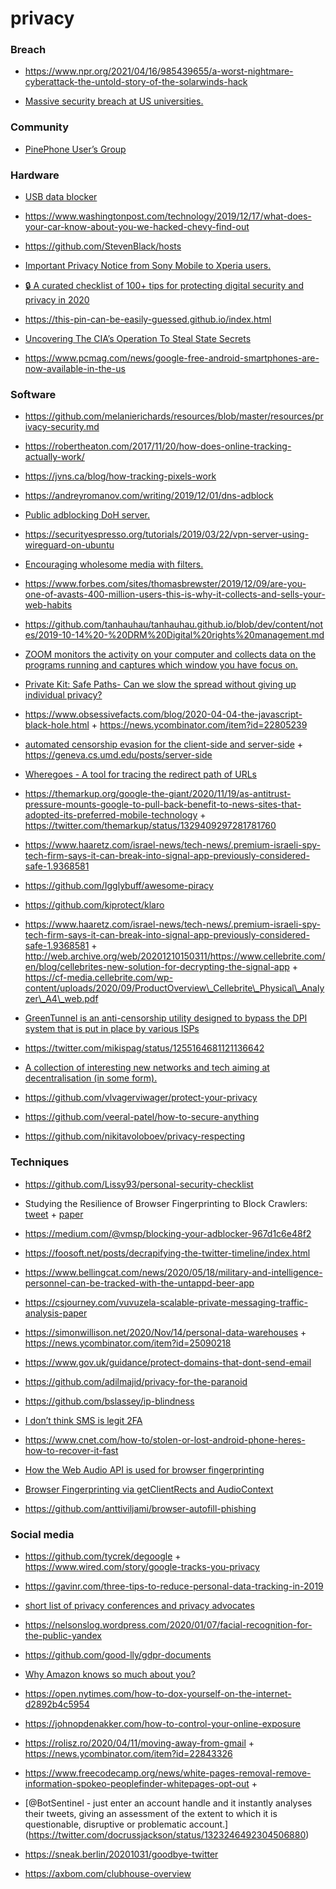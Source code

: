 privacy
=======

### Breach

-   https://www.npr.org/2021/04/16/985439655/a-worst-nightmare-cyberattack-the-untold-story-of-the-solarwinds-hack

<!-- -->

-   [Massive security breach at US universities.](https://dorper.me/articles/unileak.aspx)

### Community

-   [PinePhone User’s Group](https://www.facebook.com/groups/490766952100168)

### Hardware

-   [USB data blocker](https://www.zdnet.com/article/this-cheap-gadget-can-stop-your-smartphone-or-tablet-being-hacked-at-an-airport-hotel-or-cafe/)

<!-- -->

-   https://www.washingtonpost.com/technology/2019/12/17/what-does-your-car-know-about-you-we-hacked-chevy-find-out

<!-- -->

-   https://github.com/StevenBlack/hosts

<!-- -->

-   [Important Privacy Notice from Sony Mobile to Xperia users.](https://notice.indevice.sonymobile.com/en_gb)

<!-- -->

-   [🔒 A curated checklist of 100+ tips for protecting digital security and privacy in 2020](https://github.com/alulsh/personal-security-checklist)

<!-- -->

-   https://this-pin-can-be-easily-guessed.github.io/index.html

<!-- -->

-   [Uncovering The CIA’s Operation To Steal State Secrets](https://podcasts.apple.com/us/podcast/fresh-air/id214089682?i=1000467576663&mc_cid=0c0d31527f&mc_eid=2b9e8b6990)

<!-- -->

-   https://www.pcmag.com/news/google-free-android-smartphones-are-now-available-in-the-us

### Software

-   https://github.com/melanierichards/resources/blob/master/resources/privacy-security.md

<!-- -->

-   https://robertheaton.com/2017/11/20/how-does-online-tracking-actually-work/

<!-- -->

-   https://jvns.ca/blog/how-tracking-pixels-work

<!-- -->

-   https://andreyromanov.com/writing/2019/12/01/dns-adblock

<!-- -->

-   [Public adblocking DoH server.](https://twitter.com/nys0s/status/1211570679151284224)

<!-- -->

-   https://securityespresso.org/tutorials/2019/03/22/vpn-server-using-wireguard-on-ubuntu

<!-- -->

-   [Encouraging wholesome media with filters.](https://trevordmiller.com/posts/media/)

<!-- -->

-   https://www.forbes.com/sites/thomasbrewster/2019/12/09/are-you-one-of-avasts-400-million-users-this-is-why-it-collects-and-sells-your-web-habits

<!-- -->

-   https://github.com/tanhauhau/tanhauhau.github.io/blob/dev/content/notes/2019-10-14%20-%20DRM%20Digital%20rights%20management.md

<!-- -->

-   [ZOOM monitors the activity on your computer and collects data on the programs running and captures which window you have focus on.](https://twitter.com/Ouren/status/1241398181205889024)

<!-- -->

-   [Private Kit: Safe Paths- Can we slow the spread without giving up individual privacy?](http://safepaths.mit.edu/)

<!-- -->

-   https://www.obsessivefacts.com/blog/2020-04-04-the-javascript-black-hole.html + https://news.ycombinator.com/item?id=22805239

<!-- -->

-   [automated censorship evasion for the client-side and server-side](https://github.com/Kkevsterrr/geneva) + https://geneva.cs.umd.edu/posts/server-side

<!-- -->

-   [Wheregoes - A tool for tracing the redirect path of URLs](https://wheregoes.com/)

<!-- -->

-   https://themarkup.org/google-the-giant/2020/11/19/as-antitrust-pressure-mounts-google-to-pull-back-benefit-to-news-sites-that-adopted-its-preferred-mobile-technology + https://twitter.com/themarkup/status/1329409297281781760

<!-- -->

-   https://www.haaretz.com/israel-news/tech-news/.premium-israeli-spy-tech-firm-says-it-can-break-into-signal-app-previously-considered-safe-1.9368581

<!-- -->

-   https://github.com/Igglybuff/awesome-piracy

<!-- -->

-   https://github.com/kiprotect/klaro

<!-- -->

-   https://www.haaretz.com/israel-news/tech-news/.premium-israeli-spy-tech-firm-says-it-can-break-into-signal-app-previously-considered-safe-1.9368581 + http://web.archive.org/web/20201210150311/https://www.cellebrite.com/en/blog/cellebrites-new-solution-for-decrypting-the-signal-app + https://cf-media.cellebrite.com/wp-content/uploads/2020/09/ProductOverview\_Cellebrite\_Physical\_Analyzer\_A4\_web.pdf

<!-- -->

-   [GreenTunnel is an anti-censorship utility designed to bypass the DPI system that is put in place by various ISPs](https://github.com/SadeghHayeri/GreenTunnel)

<!-- -->

-   https://twitter.com/mikispag/status/1255164681121136642

<!-- -->

-   [A collection of interesting new networks and tech aiming at decentralisation (in some form).](https://github.com/redecentralize/alternative-internet)

<!-- -->

-   https://github.com/vlvagerviwager/protect-your-privacy

<!-- -->

-   https://github.com/veeral-patel/how-to-secure-anything

<!-- -->

-   https://github.com/nikitavoloboev/privacy-respecting

### Techniques

-   https://github.com/Lissy93/personal-security-checklist

<!-- -->

-   Studying the Resilience of Browser Fingerprinting to Block Crawlers: [tweet](https://twitter.com/xopek59/status/1218169607535693824) + [paper](https://hal.inria.fr/hal-02441653)

<!-- -->

-   https://medium.com/@vmsp/blocking-your-adblocker-967d1c6e48f2

<!-- -->

-   https://foosoft.net/posts/decrapifying-the-twitter-timeline/index.html

<!-- -->

-   https://www.bellingcat.com/news/2020/05/18/military-and-intelligence-personnel-can-be-tracked-with-the-untappd-beer-app

<!-- -->

-   https://csjourney.com/vuvuzela-scalable-private-messaging-traffic-analysis-paper

<!-- -->

-   https://simonwillison.net/2020/Nov/14/personal-data-warehouses + https://news.ycombinator.com/item?id=25090218

<!-- -->

-   https://www.gov.uk/guidance/protect-domains-that-dont-send-email

<!-- -->

-   https://github.com/adilmajid/privacy-for-the-paranoid

<!-- -->

-   https://github.com/bslassey/ip-blindness

<!-- -->

-   [I don’t think SMS is legit 2FA](https://twitter.com/sherrod_im/status/1372259376690511873)

<!-- -->

-   https://www.cnet.com/how-to/stolen-or-lost-android-phone-heres-how-to-recover-it-fast

<!-- -->

-   [How the Web Audio API is used for browser fingerprinting](https://fingerprintjs.com/blog/audio-fingerprinting)

<!-- -->

-   [Browser Fingerprinting via getClientRects and AudioContext](https://github.com/RobinLinus/ubercookie)

<!-- -->

-   https://github.com/anttiviljami/browser-autofill-phishing

### Social media

-   https://github.com/tycrek/degoogle + https://www.wired.com/story/google-tracks-you-privacy

<!-- -->

-   https://gavinr.com/three-tips-to-reduce-personal-data-tracking-in-2019

<!-- -->

-   [short list of privacy conferences and privacy advocates](https://twitter.com/aral/status/1219929929145573377)

<!-- -->

-   https://nelsonslog.wordpress.com/2020/01/07/facial-recognition-for-the-public-yandex

<!-- -->

-   https://github.com/good-lly/gdpr-documents

<!-- -->

-   [Why Amazon knows so much about you?](https://www.bbc.co.uk/news/extra/CLQYZENMBI/amazon-data)

<!-- -->

-   https://open.nytimes.com/how-to-dox-yourself-on-the-internet-d2892b4c5954

<!-- -->

-   https://johnopdenakker.com/how-to-control-your-online-exposure

<!-- -->

-   https://rolisz.ro/2020/04/11/moving-away-from-gmail + https://news.ycombinator.com/item?id=22843326

<!-- -->

-   https://www.freecodecamp.org/news/white-pages-removal-remove-information-spokeo-peoplefinder-whitepages-opt-out +

<!-- -->

-   \[@BotSentinel - just enter an account handle and it instantly analyses their tweets, giving an assessment of the extent to which it is questionable, disruptive or problematic account.\](https://twitter.com/docrussjackson/status/1323246492304506880)

<!-- -->

-   https://sneak.berlin/20201031/goodbye-twitter

<!-- -->

-   https://axbom.com/clubhouse-overview
